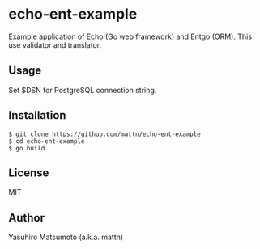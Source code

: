 # echo-ent-example

Example application of Echo (Go web framework) and Entgo (ORM). This use validator and translator.

## Usage

Set $DSN for PostgreSQL connection string.

## Installation

```
$ git clone https://github.com/mattn/echo-ent-example
$ cd echo-ent-example
$ go build
```

## License

MIT

## Author

Yasuhiro Matsumoto (a.k.a. mattn)
